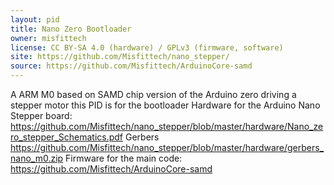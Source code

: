 ```yaml
---
layout: pid
title: Nano Zero Bootloader
owner: misfittech
license: CC BY-SA 4.0 (hardware) / GPLv3 (firmware, software)
site: https://github.com/Misfittech/nano_stepper/
source: https://github.com/Misfittech/ArduinoCore-samd
---
```

A ARM M0 based on SAMD chip version of the Arduino zero driving a stepper motor this PID is for the bootloader 
Hardware for the Arduino Nano Stepper board:
<https://github.com/Misfittech/nano_stepper/blob/master/hardware/Nano_zero_stepper_Schematics.pdf>
Gerbers
<https://github.com/Misfittech/nano_stepper/blob/master/hardware/gerbers_nano_m0.zip>
Firmware for the main code:
<https://github.com/Misfittech/ArduinoCore-samd>
